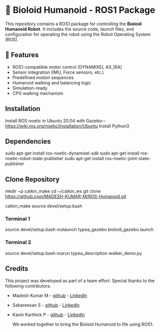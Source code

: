 # 🤖 Bioloid Humanoid - ROS1 Package

This repository contains a ROS1 package for controlling the **Bioloid Humanoid Robot**. It includes the source code, launch files, and configuration for operating the robot using the Robot Operating System (ROS).

  
## 🚀 Features

- ROS1-compatible motor control (DYNAMIXEL AX_18A)
- Sensor integration (IMU, Force sensors, etc.)
- Predefined motion sequences
- Humanoid walking and balancing logic
- Simulation-ready
- CPG walking mechanism

## Installation

Install ROS noetic in Ubuntu 20.04 with Gazebo-- https://wiki.ros.org/noetic/Installation/Ubuntu
Install Python3

## Dependencies

sudo apt-get install ros-noetic-dynamixel-sdk
sudo apt-get install ros-noetic-robot-state-publisher
sudo apt-get install ros-noetic-joint-state-publisher

## Clone Repository

mkdir ~p catkin_make
cd ~/catkin_ws
git clone https://github.com/MADESH-KUMAR-M/ROS-Humanoid.git

catkin_make
source devel/setup.bash

### Terminal 1

source devel/setup.bash
roslaunch typea_gazebo bioloid_gazebo.launch

### Terminal 2

source devel/setup.bash
rosrun typea_description walker_demo.py

## Credits

This project was developed as part of a team effort. Special thanks to the following contributors:

- Madesh Kumar M - [github](https://github.com/MADESH-KUMAR-M) - [Linkedln](https://www.linkedin.com/in/madesh-kumar)
- Sabareesan S - [github](https://github.com/Sabareesan-K-C) - [Linkedln](https://www.linkedin.com/in/sabareesan-k-c-b24920303/)
- Kavin Karthick P - [github](https://github.com/PSKAVIN) - [Linkedln](https://www.linkedin.com/in/kavin-karthick-p-333874316/)

  We worked together to bring the Bioloid Humanoid to life using ROS1.




